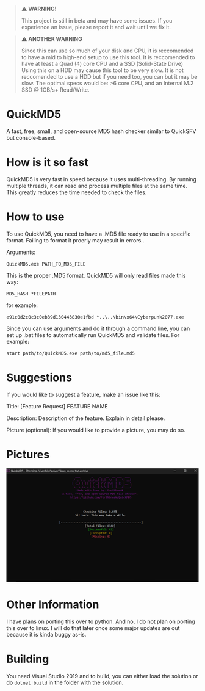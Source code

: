 > **⚠️ WARNING!**
> 
> This project is still in beta and may have some issues. If you experience an issue, please report it and wait until we fix it.


> **⚠️ ANOTHER WARNING**
>
> Since this can use so much of your disk and CPU, it is reccomended to have a mid to high-end setup to use this tool. It is reccomended to have at least a Quad (4) core CPU and a SSD (Solid-State Drive)
> Using this on a HDD may cause this tool to be very slow. It is not reccomended to use a HDD but if you need too, you can but it may be slow.
> The optimal specs would be: >6 core CPU, and an Internal M.2 SSD @ 1GB/s+ Read/Write.

# QuickMD5
A fast, free, small, and open-source MD5 hash checker similar to QuickSFV but console-based.

# How is it so fast
QuickMD5 is very fast in speed because it uses multi-threading. By running multiple threads, it can read and process multiple files at the same time. This greatly reduces the time needed to check the files.

# How to use
To use QuickMD5, you need to have a .MD5 file ready to use in a specific format. Failing to format it proerly may result in errors..

Arguments:
```
QuickMD5.exe PATH_TO_MD5_FILE
```

This is the proper .MD5 format. QuickMD5 will only read files made this way:
```
MD5_HASH *FILEPATH
```
for example:
```
e91c0d2c0c3c0eb39d130443830e1fbd *..\..\bin\x64\Cyberpunk2077.exe
```

Since you can use arguments and do it through a command line, you can set up .bat files to automatically run QuickMD5 and validate files. For example:
```
start path/to/QuickMD5.exe path/to/md5_file.md5
```

# Suggestions
If you would like to suggest a feature, make an issue like this:

Title: [Feature Request] FEATURE NAME

Description: Description of the feature. Explain in detail please.

Picture (optional): If you would like to provide a picture, you may do so.

# Pictures
![QuickMD5 Picture 1](https://github.com/FortNbreak/gg/blob/main/image.png?raw=true)

# Other Information
I have plans on porting this over to python. And no, I do not plan on porting this over to linux. I will do that later once some major updates are out because it is kinda buggy as-is.

# Building
You need Visual Studio 2019 and to build, you can either load the solution or do ```dotnet build``` in the folder with the solution.
